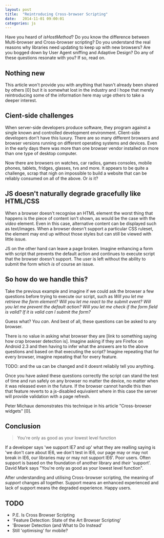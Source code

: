 ```yaml
---
layout: post
title:  "Reintroducing Cross-browser Scripting"
date:   2014-11-01 09:00:01
categories: js
---
```


Have you heard of *isHostMethod*? Do you know the difference between Multi-browser and Cross-browser scripting? Do you understand the real reasons why libraries need updating to keep up with new browsers? Are you bogged down by User Agent sniffing and Adaptive Design? Do any of these questions resonate with you? If so, read on.

## Nothing new

This article won't provide you with anything that hasn't already been shared by others [0] but it is somewhat lost in the industry and I hope that merely reintroducing some of the information here may urge others to take a deeper interest.

## Cient-side challenges

When server-side developers produce software, they program against a single known and controlled development environment. Client-side developers don't have this luxury. There are so many different browsers and browser versions running on different operating systems and devices. Even in the early days there was more than one browser vendor installed on more than one type of desktop computer. 

Now there are browsers on watches, car radios, games consoles, mobile phones, tablets, fridges, glasses, tvs and more. It appears to be quite a challenge, scrap that nigh on impossible to build a website that can be reliably consumed on all of the above. Or *is* it?

## JS doesn't naturally degrade gracefully like HTML/CSS

When a browser doesn't recognise an HTML element the worst thing that happens is the piece of content isn't shown, as would be the case with the *video* element. Even in this case, alternative content can be displayed such as text/images. When a browser doesn't support a particular CSS ruleset, the element may end up without those styles but can still be viewed with little issue.

JS on the other hand can leave a page broken. Imagine enhancing a form with script that prevents the default action and continues to execute script that the browser doesn't support. The user is left without the ability to submit the form which *is* of course an issue.

## So how do we handle this?

Take the previous example and imagine if we could ask the browser a few questions before trying to execute our script, such as *Will you let me retrieve the form element? Will you let me react to the submit event? Will you let me prevent the default action? Will you let me check if the form field is valid? If it is valid can I submit the form?* 

Guess what? You *can*. And best of all, these questions can be asked to any browser.

There is no value in asking what browser they are [link to something saying how crap browser detection is]. Imagine asking if they are Firefox on Android 2.3 and then having to infer what the answers are to the above questions and based on that executing the script? Imagine repeating that for every browser, imagine repeating that for every feature.

TODO: and the ua can be changed and it doesnt reliabily tell you anything.

Once you have asked these questions correctly the script can stand the test of time and run safely on any browser no matter the device, no matter when it was released even in the future. If the browser cannot handle this then that feature reverts to a js-disabled equivalent where in this case the server will provide validation with a page refresh.

Peter Michaux demonstrates this technique in his article "Cross-browser widgets" [0].

## Conclusion

> You're only as good as your lowest level function

If a developer says 'we support IE7 and up' what they are realling saying is 'we don't care about IE6, we don't test in IE6, our page may or may not break in IE6, our libraries may or may not support IE6'. Poor users. Often support is based on the foundation of another library and *their* 'support'. David Mark says "You're only as good as your lowest level function".

After understanding and utilising Cross-browser scripting, the meaning of *support* changes all together. Support means an enhanced experienced and lack of support means the degraded experience. Happy users.

## TODO
- P.E. Is Cross Browser Scripting
- 'Feature Detection: State of the Art Browser Scripting'
- 'Browser Detection (and What to Do Instead'
- Still 'optimising' for mobile?
